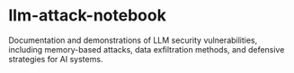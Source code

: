 # llm-attack-notebook
Documentation and demonstrations of LLM security vulnerabilities, including memory-based attacks, data exfiltration methods, and defensive strategies for AI systems.
